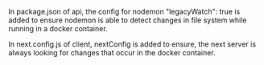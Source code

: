 In package.json of api, the config for nodemon "legacyWatch": true is added to ensure nodemon is able to detect changes in file system while running in a docker container.

In next.config.js of client, nextConfig is added to ensure, the next server is always looking for changes that occur in the docker container.
